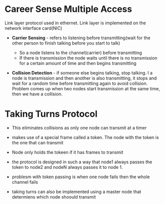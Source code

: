 # Career Sense Multiple Access
Link layer protocol used in ethernet.
Link layer is implemented on the network interface card(NIC)


- __Carrier Sensing__ - refers to listening before transmitting(wait for the other person to finish talking before you start to talk)
    - So a node listens to the channel(carrier) before transmitting
    - If there is transmission the node waits until there is no transmission for a certain amount of time and then begins transmitting

- __Collision Detection__ - if someone else begins talking, stop talking. I a node is transmission and then another is also transmitting, it stops and wait for a random time before transmitting again to avoid collision. Problem comes up when two nodes start transmission at the same time, then we have a collision.



# Taking Turns Protocol
- This eliminates collisions as only one node can transmit at a timer
- makes use of a special frame called a token. The node with the token is the one that can transmit
- Node only holds the tokeen if it has frames to transmit
- the protocol is designed in such a way that node1 always passes the token to node2 and nodeN always passes it to node 1.
- problesm with token passing is when one node fails then the whole channel fails

- taking turns can also be implemented using a master node that determiens which node shoould transmit
